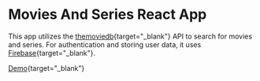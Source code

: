 # Movies And Series React App
This app utilizes the [themoviedb](https://www.themoviedb.org){target="_blank"} API to search for movies and series.
For authentication and storing user data, it uses [Firebase](https://firebase.google.com){target="_blank"}.


[Demo](https://lists-fa5ab.web.app){target="_blank"}
